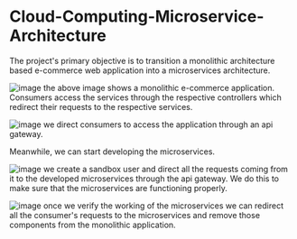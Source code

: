# Cloud-Computing-Microservice-Architecture

The project's primary objective is to transition a monolithic architecture based e-commerce web application into a microservices architecture.

![image](https://github.com/revanthsreeram/018_036_039_070_Migrating-a-monolithic-e-commerce-application-to-a-microservices-architecture/assets/103492140/1408d136-ed38-4449-91b1-3620430ca780)
the above image shows a monolithic e-commerce application. Consumers access the services through the respective controllers which redirect their requests to the respective services.

![image](https://github.com/revanthsreeram/018_036_039_070_Migrating-a-monolithic-e-commerce-application-to-a-microservices-architecture/assets/103492140/85d9e3b9-c1de-4c00-9fd8-ffbf87c96888)
we direct consumers to access the application through an api gateway.

Meanwhile, we can start developing the microservices.

![image](https://github.com/revanthsreeram/018_036_039_070_Migrating-a-monolithic-e-commerce-application-to-a-microservices-architecture/assets/103492140/3be8294e-1793-49f1-9f13-b69af79cf9cf)
we create a sandbox user and direct all the requests coming from it to the developed microservices through the api gateway. We do this to make sure that the microservices are functioning properly.

![image](https://github.com/revanthsreeram/018_036_039_070_Migrating-a-monolithic-e-commerce-application-to-a-microservices-architecture/assets/103492140/99234db7-9c95-4e3c-9057-2c792f837810)
once we verify the working of the microservices we can redirect all the consumer's requests to the microservices and remove those components from the monolithic application.




